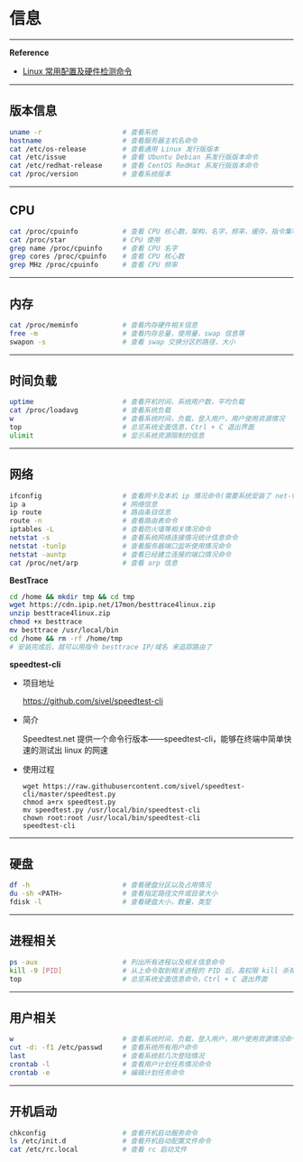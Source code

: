 # 信息

---

**Reference**
- [Linux 常用配置及硬件检测命令](https://www.oldking.net/893.html)

---

## 版本信息
```bash
uname -r                    # 查看系统
hostname                    # 查看服务器主机名命令
cat /etc/os-release         # 查看通用 Linux 发行版版本
cat /etc/issue              # 查看 Ubuntu Debian 系发行版版本命令
cat /etc/redhat-release     # 查看 CentOS RedHat 系发行版版本命令
cat /proc/version           # 查看系统版本
```

---

## CPU
```bash
cat /proc/cpuinfo           # 查看 CPU 核心数，架构，名字，频率，缓存，指令集等
cat /proc/star              # CPU 使用
grep name /proc/cpuinfo     # 查看 CPU 名字
grep cores /proc/cpuinfo    # 查看 CPU 核心数
grep MHz /proc/cpuinfo      # 查看 CPU 频率
```

---

## 内存
```bash
cat /proc/meminfo           # 查看内存硬件相关信息
free -m                     # 查看内存总量，使用量，swap 信息等
swapon -s                   # 查看 swap 交换分区的路径，大小
```

---

## 时间负载
```bash
uptime                      # 查看开机时间，系统用户数，平均负载
cat /proc/loadavg           # 查看系统负载
w                           # 查看系统时间，负载，登入用户，用户使用资源情况
top                         # 总览系统全面信息，Ctrl + C 退出界面
ulimit                      # 显示系统资源限制的信息
```

---

## 网络
```bash
ifconfig                    # 查看网卡及本机 ip 情况命令(需要系统安装了 net-tools 工具)
ip a                        # 网络信息
ip route                    # 路由条目信息
route -n                    # 查看路由表命令
iptables -L                 # 查看防火墙等相关情况命令
netstat -s                  # 查看系统网络连接情况统计信息命令
netstat -tunlp              # 查看服务器端口监听使用情况命令
netstat -auntp              # 查看已经建立连接的端口情况命令
cat /proc/net/arp           # 查看 arp 信息
```

**BestTrace**
```bash
cd /home && mkdir tmp && cd tmp
wget https://cdn.ipip.net/17mon/besttrace4linux.zip
unzip besttrace4linux.zip
chmod +x besttrace
mv besttrace /usr/local/bin
cd /home && rm -rf /home/tmp
# 安装完成后，就可以用指令 besttrace IP/域名 来追踪路由了
```

**speedtest-cli**

- 项目地址

    https://github.com/sivel/speedtest-cli

- 简介

    Speedtest.net 提供一个命令行版本——speedtest-cli，能够在终端中简单快速的测试出 linux 的网速

- 使用过程
    ```
    wget https://raw.githubusercontent.com/sivel/speedtest-cli/master/speedtest.py
    chmod a+rx speedtest.py
    mv speedtest.py /usr/local/bin/speedtest-cli
    chown root:root /usr/local/bin/speedtest-cli
    speedtest-cli
    ```

---

## 硬盘
```bash
df -h                       # 查看硬盘分区以及占用情况
du -sh <PATH>               # 查看指定路径文件或目录大小
fdisk -l                    # 查看硬盘大小，数量，类型
```

---

## 进程相关
```bash
ps -aux                     # 列出所有进程以及相关信息命令
kill -9 [PID]               # 从上命令取到相关进程的 PID 后，高权限 kill 杀死进程命令命令
top                         # 总览系统全面信息命令，Ctrl + C 退出界面
```

---

## 用户相关
```bash
w                           # 查看系统时间，负载，登入用户，用户使用资源情况命令
cut -d: -f1 /etc/passwd     # 查看系统所有用户命令
last                        # 查看系统前几次登陆情况
crontab -l                  # 查看用户计划任务情况命令
crontab -e                  # 编辑计划任务命令
```

---

## 开机启动
```bash
chkconfig                   # 查看开机启动服务命令
ls /etc/init.d              # 查看开机启动配置文件命令
cat /etc/rc.local           # 查看 rc 启动文件
```
